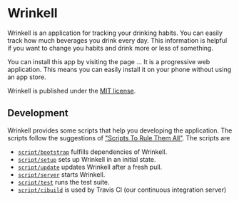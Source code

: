 # Wrinkell

Wrinkell is an application for tracking your drinking habits. You can easily
track how much beverages you drink every day. This information is helpful if
you want to change you habits and drink more or less of something.

You can install this app by visiting the page ...
It is a progressive web application. This means you can easily install it on
your phone without using an app store.

Wrinkell is published under the
[MIT license](http://opensource.org/licenses/MIT).

## Development

Wrinkell provides some scripts that help you developing the application. The
scripts follow the suggestions of ["Scripts To Rule Them
All"](https://github.com/github/scripts-to-rule-them-all). The scripts are

- [`script/bootstrap`](script/bootstrap) fulfills dependencies of Wrinkell.
- [`script/setup`](script/setup) sets up Wrinkell in an initial state.
- [`script/update`](script/update) updates Wrinkell after a fresh pull.
- [`script/server`](script/server) starts Wrinkell.
- [`script/test`](script/test) runs the test suite.
- [`script/cibuild`](script/cibuild) is used by Travis CI (our continuous integration
server)
